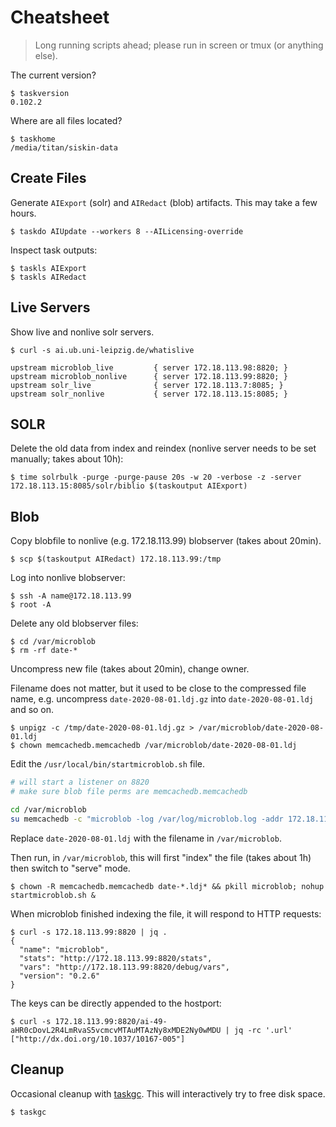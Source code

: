 # Cheatsheet

> Long running scripts ahead; please run in screen or tmux (or anything else).

The current version?

```
$ taskversion
0.102.2
```

Where are all files located?

```
$ taskhome
/media/titan/siskin-data
```

## Create Files

Generate `AIExport` (solr) and `AIRedact` (blob) artifacts. This may take a few hours.

```
$ taskdo AIUpdate --workers 8 --AILicensing-override
```

Inspect task outputs:

```
$ taskls AIExport
$ taskls AIRedact
```

## Live Servers

Show live and nonlive solr servers.

```
$ curl -s ai.ub.uni-leipzig.de/whatislive

upstream microblob_live         { server 172.18.113.98:8820; }
upstream microblob_nonlive      { server 172.18.113.99:8820; }
upstream solr_live              { server 172.18.113.7:8085; }
upstream solr_nonlive           { server 172.18.113.15:8085; }
```

## SOLR

Delete the old data from index and reindex (nonlive server needs to be set manually; takes about 10h):

```
$ time solrbulk -purge -purge-pause 20s -w 20 -verbose -z -server 172.18.113.15:8085/solr/biblio $(taskoutput AIExport)
```

## Blob

Copy blobfile to nonlive (e.g. 172.18.113.99) blobserver (takes about 20min).

```
$ scp $(taskoutput AIRedact) 172.18.113.99:/tmp
```

Log into nonlive blobserver:

```
$ ssh -A name@172.18.113.99
$ root -A
```

Delete any old blobserver files:

```
$ cd /var/microblob
$ rm -rf date-*
```

Uncompress new file (takes about 20min), change owner.

Filename does not matter, but it used to be close to the compressed file name,
e.g. uncompress `date-2020-08-01.ldj.gz` into `date-2020-08-01.ldj` and so on.

```
$ unpigz -c /tmp/date-2020-08-01.ldj.gz > /var/microblob/date-2020-08-01.ldj
$ chown memcachedb.memcachedb /var/microblob/date-2020-08-01.ldj
```

Edit the `/usr/local/bin/startmicroblob.sh` file.

```bash
# will start a listener on 8820
# make sure blob file perms are memcachedb.memcachedb

cd /var/microblob
su memcachedb -c "microblob -log /var/log/microblob.log -addr 172.18.113.99:8820 -key finc.id date-2020-08-01.ldj"
```

Replace `date-2020-08-01.ldj` with the filename in `/var/microblob`.

Then run, in `/var/microblob`, this will first "index" the file (takes about 1h) then switch to "serve" mode.

```
$ chown -R memcachedb.memcachedb date-*.ldj* && pkill microblob; nohup startmicroblob.sh &
```

When microblob finished indexing the file, it will respond to HTTP requests:

```
$ curl -s 172.18.113.99:8820 | jq .
{
  "name": "microblob",
  "stats": "http://172.18.113.99:8820/stats",
  "vars": "http://172.18.113.99:8820/debug/vars",
  "version": "0.2.6"
}
```

The keys can be directly appended to the hostport:

```
$ curl -s 172.18.113.99:8820/ai-49-aHR0cDovL2R4LmRvaS5vcmcvMTAuMTAzNy8xMDE2Ny0wMDU | jq -rc '.url'
["http://dx.doi.org/10.1037/10167-005"]
```

## Cleanup

Occasional cleanup with
[taskgc](https://git.sc.uni-leipzig.de/ubl/finc/index/siskin/-/blob/master/bin/taskgc).
This will interactively try to free disk space.

```
$ taskgc
```
